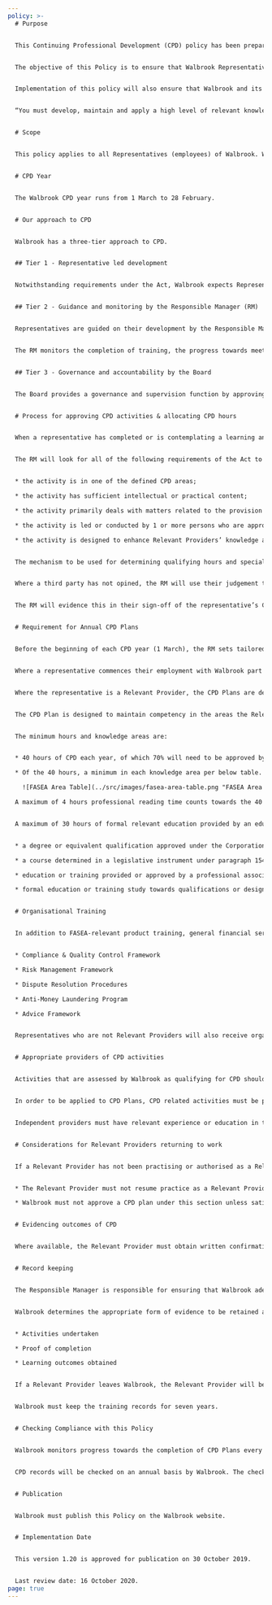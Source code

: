 ```yaml
---
policy: >-
  # Purpose


  This Continuing Professional Development (CPD) policy has been prepared and approved by Barbacane Advisors Pty Ltd trading as Walbrook Wealth Management (“Walbrook”)(ACN 626 694 139, AFSL512465) and must be made available to both Representatives and the public via the company website.


  The objective of this Policy is to ensure that Walbrook Representatives maintain professional knowledge and skills that enable them to provide high quality wealth management and personal financial advice services to Walbrook clients. It also serves to ensure that Walbrook and its Representatives meet the required standards as set out by the Financial Advisers Standards and Ethics Authority (FASEA) and prescribed by the Corporations Act 2001 (Cth) and the Corporations (Relevant Providers Continuing Professional Development Standard) Determination 2018.


  Implementation of this policy will also ensure that Walbrook and its Relevant Providers act in accordance with the Financial Adviser Standards and Ethics Authority (FASEA) Code of Ethics and specifically Standard 10:


  “You must develop, maintain and apply a high level of relevant knowledge and skills.”


  # Scope


  This policy applies to all Representatives (employees) of Walbrook. Where this policy refers to a Representative that is a Relevant Provider as defined by FASEA, reference will be made to Relevant Provider rather than Representative.


  # CPD Year


  The Walbrook CPD year runs from 1 March to 28 February.


  # Our approach to CPD


  Walbrook has a three-tier approach to CPD.


  ## Tier 1 ‐ Representative led development


  Notwithstanding requirements under the Act, Walbrook expects Representatives to drive their development and continuing professional development. Also, our Representatives are expected, at all times, to ensure they meet or exceed the standards and requirements set out in their CPD Plans and the standards set by FASEA (where applicable). 


  ## Tier 2 ‐ Guidance and monitoring by the Responsible Manager (RM)


  Representatives are guided on their development by the Responsible Manager (RM). This guidance will include a CPD Plan and ongoing coaching and supervision. 


  The RM monitors the completion of training, the progress towards meeting annual CPD requirements and reports to the Board regularly. 


  ## Tier 3 ‐ Governance and accountability by the Board


  The Board provides a governance and supervision function by approving the CPD policy and reviewing CPD completion reports.


  # Process for approving CPD activities & allocating CPD hours


  When a representative has completed or is contemplating a learning and development activity, they should forward details of the activity to the RM. The RM will then confirm whether the activity qualifies for CPD, for how many hours and in what specialist area.


  The RM will look for all of the following requirements of the Act to be satisfied when making this assessment:


  * the activity is in one of the defined CPD areas;

  * the activity has sufficient intellectual or practical content;

  * the activity primarily deals with matters related to the provision of financial product advice, financial advice services and financial advice business;

  * the activity is led or conducted by 1 or more persons who are appropriate, and have sufficient standing, expertise, academic qualifications and/or practical experience;

  * the activity is designed to enhance Relevant Providers’ knowledge and skills in areas that are relevant to the provision of financial product advice and financial advice services.


  The mechanism to be used for determining qualifying hours and specialist area is primarily reliance on the professional body or education provider that is providing the education. The RM may reduce (not increase) the number of hours credited.


  Where a third party has not opined, the RM will use their judgement to estimate the amount of time the learning and development activity will take to complete, and the specialist area or areas that are relevant.


  The RM will evidence this in their sign-off of the representative’s CPD Plan.


  # Requirement for Annual CPD Plans


  Before the beginning of each CPD year (1 March), the RM sets tailored CPD targets for each representative, based upon assessment, review and individual development needs. The RM captures these targets and objectives in a CPD Plan. This Plan must be in place before the start of the CPD year.


  Where a representative commences their employment with Walbrook part way through the year, the RM calculates the required targets on a pro‐rata basis.


  Where the representative is a Relevant Provider, the CPD Plans are designed to meet or exceed standards set by the Financial Adviser Standards and Ethics Authority (FASEA).


  The CPD Plan is designed to maintain competency in the areas the Relevant Provider is qualified and licenced to provide Financial Advice. The RM approves the plan, which consists of no less than the minimum hours and knowledge areas required by FASEA.


  The minimum hours and knowledge areas are:


  * 40 hours of CPD each year, of which 70% will need to be approved by Walbrook.

  * Of the 40 hours, a minimum in each knowledge area per below table.

    ![FASEA Area Table](../src/images/fasea-area-table.png "FASEA Area Table")

  A maximum of 4 hours professional reading time counts towards the 40 hours requirement.


  A maximum of 30 hours of formal relevant education provided by an education provider counts towards the 40 hours requirements, which may include any of the following:


  * a degree or equivalent qualification approved under the Corporations (Relevant Providers Degrees, Qualifications and Courses Standard) Determination 2018;

  * a course determined in a legislative instrument under paragraph 1546B(1)(b) of the Act e.g. a degree that an existing Relevant Provider would undertake to meet the new standards by 1 January 2024;

  * education or training provided or approved by a professional association;

  * formal education or training study towards qualifications or designations relevant to practice as a relevant provider.


  # Organisational Training


  In addition to FASEA-relevant product training, general financial services training and industry development, Walbrook will provide training on the following areas:


  * Compliance & Quality Control Framework

  * Risk Management Framework

  * Dispute Resolution Procedures

  * Anti-Money Laundering Program

  * Advice Framework


  Representatives who are not Relevant Providers will also receive organisational training, and the Compliance & Quality Control Manager will maintain CPD Plans for them.


  # Appropriate providers of CPD activities


  Activities that are assessed by Walbrook as qualifying for CPD should be provided by persons or entities that hold appropriate qualifications, accreditations and or practical experience, relevant to the training provided.


  In order to be applied to CPD Plans, CPD related activities must be provided by and/or accredited by a recognised industry provider such as the Financial Planning Association, Kaplan, or Chartered Accountants Australia & New Zealand.


  Independent providers must have relevant experience or education in the field in which they are training. They must declare the learning outcomes and be able to demonstrate how the content or training provided meets the learning outcomes. Walbrook will then determine if the training is appropriate for the Representatives CPD Plan.


  # Considerations for Relevant Providers returning to work


  If a Relevant Provider has not been practising or authorised as a Relevant Provider for a continuous period of 2 years or more, the RM must take the following into account:


  * The Relevant Provider must not resume practice as a Relevant Provider of Walbrook unless Walbrook has approved the Relevant Provider’s CPD plan for the first CPD year after the Relevant Provider resumes practice.

  * Walbrook must not approve a CPD plan under this section unless satisfied that it is appropriate to address gaps in the Relevant Provider’s competence, knowledge and skills arising from the Relevant Provider’s absence from practice.


  # Evidencing outcomes of CPD


  Where available, the Relevant Provider must obtain written confirmation from the training provider, which indicates the training provider, activities undertaken, learning outcomes, the knowledge area and applicable CPD hours. Where the training provider has not noted learning outcomes on the confirmation, these should be included by the Relevant Provider in their own words in the Kaplan OnTrack system. 


  # Record keeping


  The Responsible Manager is responsible for ensuring that Walbrook adequately trains its Relevant Providers. Under the changes introduced by FASEA, evidence of CPD completion is required to be maintained by the Relevant Provider or Walbrook for approved CPD.


  Walbrook determines the appropriate form of evidence to be retained at the time of accreditation of the CPD by Walbrook. At a minimum, it should evidence:


  * Activities undertaken

  * Proof of completion

  * Learning outcomes obtained


  If a Relevant Provider leaves Walbrook, the Relevant Provider will be entitled to a copy of their register entries to ensure continuity.


  Walbrook must keep the training records for seven years.


  # Checking Compliance with this Policy


  Walbrook monitors progress towards the completion of CPD Plans every month. Representatives must record all CPD activities that count towards the CPD Plan, as they are completed.


  CPD records will be checked on an annual basis by Walbrook. The check will use a 100% sample size and seek to confirm that each entry has appropriate evidence and that evidence supports the knowledge areas indicated.


  # Publication


  Walbrook must publish this Policy on the Walbrook website.


  # Implementation Date


  This version 1.20 is approved for publication on 30 October 2019.


  Last review date: 16 October 2020.
page: true
---
```

